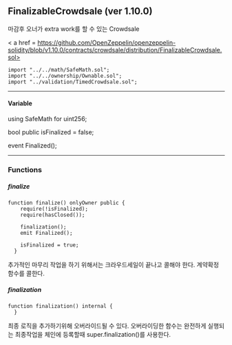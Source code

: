 ## FinalizableCrowdsale (ver 1.10.0)

마감후 오너가 extra work를 할 수 있는 Crowdsale

< a href = https://github.com/OpenZeppelin/openzeppelin-solidity/blob/v1.10.0/contracts/crowdsale/distribution/FinalizableCrowdsale.sol>

````
import "../../math/SafeMath.sol";
import "../../ownership/Ownable.sol";
import "../validation/TimedCrowdsale.sol";
````

------



#### Variable

using SafeMath for uint256;

bool public isFinalized = false;



event Finalized(); 

------



### Functions



##### finalize 

````
function finalize() onlyOwner public {
    require(!isFinalized);
    require(hasClosed());

    finalization();
    emit Finalized();

    isFinalized = true;
  }
````

추가적인 마무리 작업을 하기 위해서는 크라우드세일이 끝나고 콜해야 한다. 계약확정 함수를 콜한다.



##### finalization

````
function finalization() internal {
  }
````

최종 로직을 추가하기위해 오버라이드될 수 있다. 오버라이딩한 함수는 완전하게 실행되는 최종작업을  체인에 등록할때 super.finalization()를 사용한다.